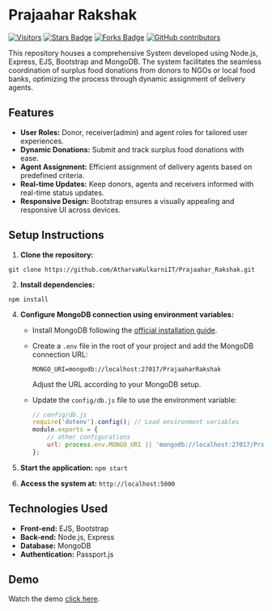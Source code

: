 # Prajaahar Rakshak

<a href="https://github.com/AtharvaKulkarniIT/Prajaahar_Rakshak"><img src="https://visitor-badge.laobi.icu/badge?page_id=AtharvaKulkarniIT.Prajaahar_Rakshak" alt="Visitors"/></a>
<a href="https://github.com/AtharvaKulkarniIT/Prajaahar_Rakshak/stargazers"><img src="https://img.shields.io/github/stars/AtharvaKulkarniIT/Prajaahar_Rakshak" alt="Stars Badge"/></a>
<a href="https://github.com/AtharvaKulkarniIT/Prajaahar_Rakshak/network/members"><img src="https://img.shields.io/github/forks/AtharvaKulkarniIT/Prajaahar_Rakshak" alt="Forks Badge"/></a>
<a href="https://github.com/AtharvaKulkarniIT/Prajaahar_Rakshak/graphs/contributors"><img alt="GitHub contributors" src="https://img.shields.io/github/contributors/AtharvaKulkarniIT/Prajaahar_Rakshak?color=green"></a>



This repository houses a comprehensive System developed using Node.js, Express, EJS, Bootstrap and MongoDB. The system facilitates the seamless coordination of surplus food donations from donors to NGOs or local food banks, optimizing the process through dynamic assignment of delivery agents.

## Features

- **User Roles:** Donor, receiver(admin) and agent roles for tailored user experiences.
- **Dynamic Donations:** Submit and track surplus food donations with ease.
- **Agent Assignment:** Efficient assignment of delivery agents based on predefined criteria.
- **Real-time Updates:** Keep donors, agents and receivers informed with real-time status updates.
- **Responsive Design:** Bootstrap ensures a visually appealing and responsive UI across devices.

## Setup Instructions

1. **Clone the repository:**
 ```
git clone https://github.com/AtharvaKulkarniIT/Prajaahar_Rakshak.git
```


2. **Install dependencies:** 
```
npm install
   ```


4. **Configure MongoDB connection using environment variables:**
   - Install MongoDB following the [official installation guide](https://docs.mongodb.com/manual/installation/).
   - Create a `.env` file in the root of your project and add the MongoDB connection URL:

     ```env
     MONGO_URI=mongodb://localhost:27017/PrajaaharRakshak
     ```

     Adjust the URL according to your MongoDB setup.

   - Update the `config/db.js` file to use the environment variable:

     ```javascript
     // config/db.js
     require('dotenv').config(); // Load environment variables
     module.exports = {
         // other configurations
         url: process.env.MONGO_URI || 'mongodb://localhost:27017/PrajahaarRakshak',
     };
     ```

5. **Start the application:** `npm start`
6. **Access the system at:** `http://localhost:5000`

## Technologies Used

- **Front-end:** EJS, Bootstrap
- **Back-end:** Node.js, Express
- **Database:** MongoDB
- **Authentication:** Passport.js

## Demo
Watch the demo [click here](https://youtu.be/XmYxlQWBnvo?si=VYcf5Zjhqxq1d-eE).


